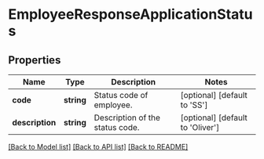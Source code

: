 # EmployeeResponseApplicationStatus

## Properties
Name | Type | Description | Notes
------------ | ------------- | ------------- | -------------
**code** | **string** | Status code of employee. | [optional] [default to 'SS']
**description** | **string** | Description of the status code. | [optional] [default to 'Oliver']

[[Back to Model list]](../README.md#documentation-for-models) [[Back to API list]](../README.md#documentation-for-api-endpoints) [[Back to README]](../README.md)


